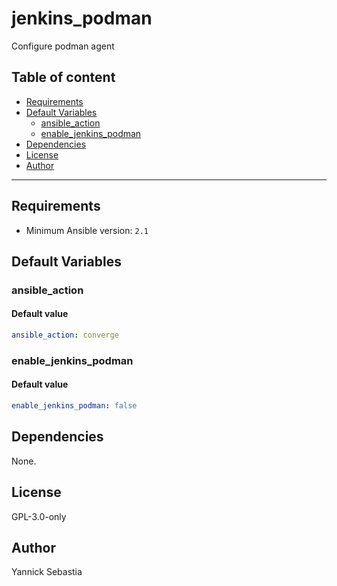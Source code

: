 # jenkins_podman

Configure podman agent

## Table of content

- [Requirements](#requirements)
- [Default Variables](#default-variables)
  - [ansible_action](#ansible_action)
  - [enable_jenkins_podman](#enable_jenkins_podman)
- [Dependencies](#dependencies)
- [License](#license)
- [Author](#author)

---

## Requirements

- Minimum Ansible version: `2.1`

## Default Variables

### ansible_action

#### Default value

```YAML
ansible_action: converge
```

### enable_jenkins_podman

#### Default value

```YAML
enable_jenkins_podman: false
```

## Dependencies

None.

## License

GPL-3.0-only

## Author

Yannick Sebastia
